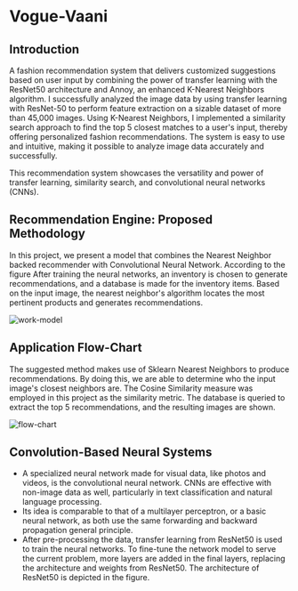 # Vogue-Vaani

## Introduction

A fashion recommendation system that delivers customized suggestions based on user input by combining the power of transfer learning with the ResNet50 architecture and Annoy, an enhanced K-Nearest Neighbors algorithm. I successfully analyzed the image data by using transfer learning with ResNet-50 to perform feature extraction on a sizable dataset of more than 45,000 images. Using K-Nearest Neighbors, I implemented a similarity search approach to find the top 5 closest matches to a user's input, thereby offering personalized fashion recommendations. The system is easy to use and intuitive, making it possible to analyze image data accurately and successfully.

This recommendation system showcases the versatility and power of transfer learning, similarity search, and convolutional neural networks (CNNs).


## Recommendation Engine: Proposed Methodology 

In this project, we present a model that combines the Nearest Neighbor backed recommender with Convolutional Neural Network. According to the figure After training the neural networks, an inventory is chosen to generate recommendations, and a database is made for the inventory items. Based on the input image, the nearest neighbor's algorithm locates the most pertinent products and generates recommendations.

![work-model](https://user-images.githubusercontent.com/89743011/170476738-cdfcd048-8bfd-450c-ad58-20ec025d5b7c.png)


## Application Flow-Chart

The suggested method makes use of Sklearn Nearest Neighbors to produce recommendations. By doing this, we are able to determine who the input image's closest neighbors are. The Cosine Similarity measure was employed in this project as the similarity metric. The database is queried to extract the top 5 recommendations, and the resulting images are shown.

![flow-chart](https://user-images.githubusercontent.com/89743011/170476148-5c472690-675b-4907-91c4-9b9804668f6f.png)


## Convolution-Based Neural Systems

- A specialized neural network made for visual data, like photos and videos, is the convolutional neural network. CNNs are effective with non-image data as well, particularly in text classification and natural language processing.
- Its idea is comparable to that of a multilayer perceptron, or a basic neural network, as both use the same forwarding and backward propagation general principle.
- After pre-processing the data, transfer learning from ResNet50 is used to train the neural networks. To fine-tune the network model to serve the current problem, more layers are added in the final layers, replacing the architecture and weights from ResNet50. The architecture of ResNet50 is depicted in the figure.

